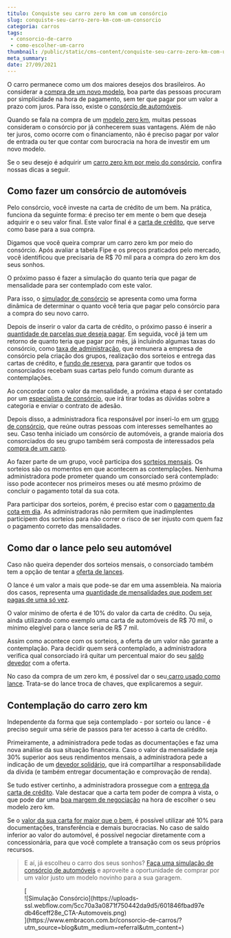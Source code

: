 ```yaml
---
titulo: Conquiste seu carro zero km com um consórcio
slug: conquiste-seu-carro-zero-km-com-um-consorcio
categoria: carros
tags:
 - consorcio-de-carro
 - como-escolher-um-carro
thumbnail: /public/static/cms-content/conquiste-seu-carro-zero-km-com-um-consorcio.jpg
meta_summary: 
date: 27/09/2021
---
```

O carro permanece como um dos maiores desejos dos brasileiros. Ao considerar a [compra de um novo modelo](https://www.embracon.com.br/blog/4-motivos-para-voce-comprar-um-carro-novo), boa parte das pessoas procuram por simplicidade na hora de pagamento, sem ter que pagar por um valor a prazo com juros. Para isso, existe o [consórcio de automóveis](https://www.embracon.com.br/blog/sobre-o-consorcio-de-veiculos-embracon).

Quando se fala na compra de um [modelo zero km](https://www.embracon.com.br/blog/carro-novo-ou-seminovo-saiba-qual-e-mais-vantajoso-no-cenario-atual), muitas pessoas consideram o consórcio por já conhecerem suas vantagens. Além de não ter juros, como ocorre com o financiamento, não é preciso pagar por valor de entrada ou ter que contar com burocracia na hora de investir em um novo modelo.

Se o seu desejo é adquirir um [carro zero km por meio do consórcio](https://www.embracon.com.br/blog/carro-zero-ou-seminovo), confira nossas dicas a seguir.

Como fazer um consórcio de automóveis 
--------------------------------------

Pelo consórcio, você investe na carta de crédito de um bem. Na prática, funciona da seguinte forma: é preciso ter em mente o bem que deseja adquirir e o seu valor final. Este valor final é a [carta de crédito](https://www.embracon.com.br/blog/tudo-o-que-voce-precisa-saber-sobre-a-carta-de-credito-de-consorcios), que serve como base para a sua compra.

Digamos que você queira comprar um carro zero km por meio do consórcio. Após avaliar a tabela Fipe e os preços praticados pelo mercado, você identificou que precisaria de R$ 70 mil para a compra do zero km dos seus sonhos.

O próximo passo é fazer a simulação do quanto teria que pagar de mensalidade para ser contemplado com este valor.

Para isso, o [simulador de consórcio](https://www.embracon.com.br/blog/simulacao-de-consorcio) se apresenta como uma forma dinâmica de determinar o quanto você teria que pagar pelo consórcio para a compra do seu novo carro.

Depois de inserir o valor da carta de crédito, o próximo passo é inserir a [quantidade de parcelas que deseja pagar](https://www.embracon.com.br/blog/como-calcular-as-parcelas-no-consorcio). Em seguida, você já tem um retorno de quanto teria que pagar por mês, já incluindo algumas taxas do consórcio, como [taxa de administração](https://www.embracon.com.br/blog/como-funciona-a-taxa-de-administracao-de-um-consorcio), que remunera a empresa de consórcio pela criação dos grupos, realização dos sorteios e entrega das cartas de crédito, e [fundo de reserva](https://www.embracon.com.br/blog/entenda-como-funciona-a-devolucao-do-fundo-de-reserva), para garantir que todos os consorciados recebam suas cartas pelo fundo comum durante as contemplações.

Ao concordar com o valor da mensalidade, a próxima etapa é ser contatado por um [especialista de consórcio](https://www.embracon.com.br/blog/tudo-o-que-voce-precisa-saber-sobre-a-importancia-de-um-consultor-de-consorcio), que irá tirar todas as dúvidas sobre a categoria e enviar o contrato de adesão.

Depois disso, a administradora fica responsável por inseri-lo em um [grupo de consórcio](https://www.embracon.com.br/conhecaoconsorcio/o-que-e-um-grupo-de-consorcio), que reúne outras pessoas com interesses semelhantes ao seu. Caso tenha iniciado um consórcio de automóveis, a grande maioria dos consorciados do seu grupo também será composta de interessados pela [compra de um carro](https://www.embracon.com.br/blog/pensando-em-comprar-um-carro-saiba-o-que-levar-em-consideracao).

Ao fazer parte de um grupo, você participa dos [sorteios mensais](https://www.embracon.com.br/blog/assembleia-de-consorcio-como-funciona). Os sorteios são os momentos em que acontecem as contemplações. Nenhuma administradora pode prometer quando um consorciado será contemplado: isso pode acontecer nos primeiros meses ou até mesmo próximo de concluir o pagamento total da sua cota.

Para participar dos sorteios, porém, é preciso estar com o [pagamento da cota em dia](https://www.embracon.com.br/blog/11-coisas-que-voce-precisa-saber-sobre-a-parcela-do-consorcio). As administradoras não permitem que inadimplentes participem dos sorteios para não correr o risco de ser injusto com quem faz o pagamento correto das mensalidades.

Como dar o lance pelo seu automóvel 
------------------------------------

Caso não queira depender dos sorteios mensais, o consorciado também tem a opção de tentar a [oferta de lances](https://www.embracon.com.br/blog/como-funcionam-os-tipos-de-lances-no-consorcio).

O lance é um valor a mais que pode-se dar em uma assembleia. Na maioria dos casos, representa uma [quantidade de mensalidades que podem ser pagas de uma só vez](https://www.embracon.com.br/blog/antecipar-um-consorcio-descubra-aqui).

O valor mínimo de oferta é de 10% do valor da carta de crédito. Ou seja, ainda utilizando como exemplo uma carta de automóveis de R$ 70 mil, o mínimo elegível para o lance seria de R$ 7 mil.

Assim como acontece com os sorteios, a oferta de um valor não garante a contemplação. Para decidir quem será contemplado, a administradora verifica qual consorciado irá quitar um percentual maior do seu [saldo devedor](https://www.embracon.com.br/conhecaoconsorcio/o-que-e-saldo-devedor) com a oferta.

No caso da compra de um zero km, é possível dar o seu[ carro usado como lance](https://www.embracon.com.br/blog/e-possivel-utilizar-um-carro-usado-para-dar-um-lance-em-um-consorcio). Trata-se do lance troca de chaves, que explicaremos a seguir.

Contemplação do carro zero km 
------------------------------

Independente da forma que seja contemplado - por sorteio ou lance - é preciso seguir uma série de passos para ter acesso à carta de crédito.

Primeiramente, a administradora pede todas as documentações e faz uma nova análise da sua situação financeira. Caso o valor da mensalidade seja 30% superior aos seus rendimentos mensais, a administradora pede a indicação de um [devedor solidário](https://www.embracon.com.br/blog/o-que-e-o-devedor-solidario-e-como-ele-te-ajuda), que irá compartilhar a responsabilidade da dívida (e também entregar documentação e comprovação de renda).

Se tudo estiver certinho, a administradora prossegue com a [entrega da carta de crédito](https://www.embracon.com.br/blog/consorcios-segredos-que-nao-te-contaram). Vale destacar que a carta tem poder de compra à vista, o que pode dar uma [boa margem de negociação](https://www.embracon.com.br/blog/4-dicas-para-conseguir-uma-boa-negociacao-na-hora-de-adquirir-o-seu-bem) na hora de escolher o seu modelo zero km.

Se o [valor da sua carta for maior que o bem](https://www.embracon.com.br/blog/e-possivel-comprar-um-bem-maior-do-que-minha-carta-de-credito-a-embracon-responde), é possível utilizar até 10% para documentações, transferência e demais burocracias. No caso de saldo inferior ao valor do automóvel, é possível negociar diretamente com a concessionária, para que você complete a transação com os seus próprios recursos.

> E aí, já escolheu o carro dos seus sonhos? [Faça uma simulação de consórcio de automóveis](https://www.embracon.com.br/consorcio-de-carros) e aproveite a oportunidade de comprar por um valor justo um modelo novinho para a sua garagem.

<figure class="w-richtext-figure-type-image w-richtext-align-center">[<div>![Simulação Consórcio](https://uploads-ssl.webflow.com/5cc70a3a0871f750442da9d5/601846fbad97edb46ceff28e_CTA-Automoveis.png)</div>](https://www.embracon.com.br/consorcio-de-carros/?utm_source=blog&utm_medium=referral&utm_content=)</figure>
